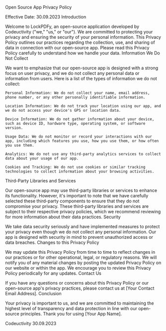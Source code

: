 Open Source App Privacy Policy

Effective Date: 30.09.2023
Introduction

Welcome to LockPDFy, an open-source application developed by Codeuctivity ("we," "us," or "our"). We are committed to protecting your privacy and ensuring the security of your personal information. This Privacy Policy outlines our practices regarding the collection, use, and sharing of data in connection with our open-source app. Please read this Privacy Policy carefully to understand how we handle your data.
Information We Do Not Collect

We want to emphasize that our open-source app is designed with a strong focus on user privacy, and we do not collect any personal data or information from users. Here is a list of the types of information we do not collect:

    Personal Information: We do not collect your name, email address, phone number, or any other personally identifiable information.

    Location Information: We do not track your location using our app, and we do not access your device's GPS or location data.

    Device Information: We do not gather information about your device, such as device ID, hardware type, operating system, or software version.

    Usage Data: We do not monitor or record your interactions with our app, including which features you use, how you use them, or how often you use them.

    Analytics: We do not use any third-party analytics services to collect data about your usage of our app.

    Cookies and Tracking: We do not use cookies or similar tracking technologies to collect information about your browsing activities.

Third-Party Libraries and Services

Our open-source app may use third-party libraries or services to enhance its functionality. However, it's important to note that we have carefully selected these third-party components to ensure that they do not compromise your privacy. These third-party libraries and services are subject to their respective privacy policies, which we recommend reviewing for more information about their data practices.
Security

We take data security seriously and have implemented measures to protect your privacy even though we do not collect any personal information. Our app is designed with security in mind to prevent unauthorized access or data breaches.
Changes to this Privacy Policy

We may update this Privacy Policy from time to time to reflect changes in our practices or for other operational, legal, or regulatory reasons. We will notify you of any material changes by posting the updated Privacy Policy on our website or within the app. We encourage you to review this Privacy Policy periodically for any updates.
Contact Us

If you have any questions or concerns about this Privacy Policy or our open-source app's privacy practices, please contact us at [Your Contact Email Address].
Conclusion

Your privacy is important to us, and we are committed to maintaining the highest level of transparency and data protection in line with our open-source principles. Thank you for using [Your App Name].

Codeuctivity
30.09.2023
